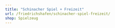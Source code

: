 ```yaml
---
title: "Schinacher Spiel + Freizeit"
url: /friedrichshafen/schinacher-spiel-freizeit/
shop: Spielzeug
---
```

